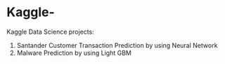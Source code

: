 # Kaggle-

Kaggle Data Science projects:
  1. Santander Customer Transaction Prediction by using Neural Network
  2. Malware Prediction by using Light GBM
